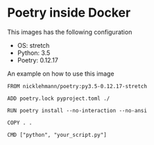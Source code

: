 Poetry inside Docker
====================

This images has the following configuration

- OS: stretch
- Python: 3.5
- Poetry: 0.12.17

An example on how to use this image

```
FROM nicklehmann/poetry:py3.5-0.12.17-stretch

ADD poetry.lock pyproject.toml ./

RUN poetry install --no-interaction --no-ansi

COPY . .

CMD ["python", "your_script.py"]
```
